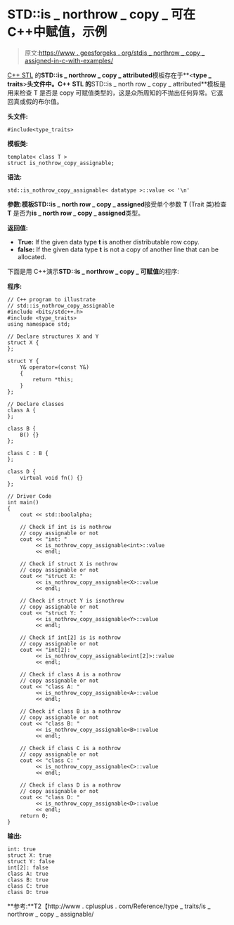 # STD::is _ northrow _ copy _ 可在 C++中赋值，示例

> 原文:[https://www . geesforgeks . org/stdis _ northrow _ copy _ assigned-in-c-with-examples/](https://www.geeksforgeeks.org/stdis_nothrow_copy_assignable-in-c-with-examples/)

[C++ STL](https://www.geeksforgeeks.org/the-c-standard-template-library-stl/) 的**STD::is _ northrow _ copy _ attributed**模板存在于**<**type _ traits**>**头文件中。C++ STL 的**STD::is _ north row _ copy _ attributed**模板是用来检查 T 是否是 copy 可赋值类型的，这是众所周知的不抛出任何异常。它返回真或假的布尔值。

**头文件:**

```
#include<type_traits>

```

**模板类:**

```
template< class T >
struct is_nothrow_copy_assignable;

```

**语法:**

```
std::is_nothrow_copy_assignable< datatype >::value << '\n'

```

**参数:**模板**STD::is _ north row _ copy _ assigned**接受单个参数 **T** (Trait 类)检查 **T** 是否为**is _ north row _ copy _ assigned**类型。

**返回值:**

*   **True:** If the given data type **t** is another distributable row copy.
*   **false:** If the given data type **t** is not a copy of another line that can be allocated.

下面是用 C++演示**STD::is _ northrow _ copy _ 可赋值**的程序:

**程序:**

```
// C++ program to illustrate
// std::is_nothrow_copy_assignable
#include <bits/stdc++.h>
#include <type_traits>
using namespace std;

// Declare structures X and Y
struct X {
};

struct Y {
    Y& operator=(const Y&)
    {
        return *this;
    }
};

// Declare classes
class A {
};

class B {
    B() {}
};

class C : B {
};

class D {
    virtual void fn() {}
};

// Driver Code
int main()
{
    cout << std::boolalpha;

    // Check if int is is nothrow
    // copy assignable or not
    cout << "int: "
         << is_nothrow_copy_assignable<int>::value
         << endl;

    // Check if struct X is nothrow
    // copy assignable or not
    cout << "struct X: "
         << is_nothrow_copy_assignable<X>::value
         << endl;

    // Check if struct Y is isnothrow
    // copy assignable or not
    cout << "struct Y: "
         << is_nothrow_copy_assignable<Y>::value
         << endl;

    // Check if int[2] is is nothrow
    // copy assignable or not
    cout << "int[2]: "
         << is_nothrow_copy_assignable<int[2]>::value
         << endl;

    // Check if class A is a nothrow
    // copy assignable or not
    cout << "class A: "
         << is_nothrow_copy_assignable<A>::value
         << endl;

    // Check if class B is a nothrow
    // copy assignable or not
    cout << "class B: "
         << is_nothrow_copy_assignable<B>::value
         << endl;

    // Check if class C is a nothrow
    // copy assignable or not
    cout << "class C: "
         << is_nothrow_copy_assignable<C>::value
         << endl;

    // Check if class D is a nothrow
    // copy assignable or not
    cout << "class D: "
         << is_nothrow_copy_assignable<D>::value
         << endl;
    return 0;
}
```

**输出:**

```
int: true
struct X: true
struct Y: false
int[2]: false
class A: true
class B: true
class C: true
class D: true

```

**参考:**T2【http://www . cplusplus . com/Reference/type _ traits/is _ northrow _ copy _ assignable/